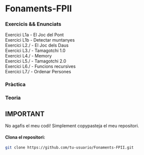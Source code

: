 # Fonaments-FPII
### Exercicis && Enunciats
Exercici L1a  - El Joc del Pont  
Exercici L1b  - Detectar muntanyes  
Exercici L2./ - El Joc dels Daus  
Exercici L3./ - Tamagotchi 1.0  
Exercici L4./ - Memory  
Exercici L5./ - Tamagotchi 2.0  
Exercici L6./ - Funcions recursives  
Exercici L7./ - Ordenar Persones  
### Pràctica  

### Teoria

## IMPORTANT

No agafis el meu codi! Simplement copypasteja el meu repositori.  

#### Clona el repositori:
```bash
git clone https://github.com/tu-usuario/Fonaments-FPII.git 
